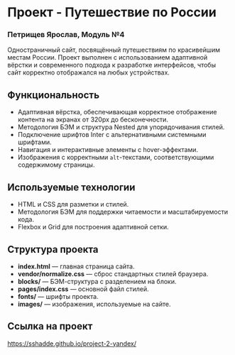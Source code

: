 # Проект - Путешествие по России

### Петрищев Ярослав, Модуль №4

Одностраничный сайт, посвящённый путешествиям по красивейшим местам России. Проект выполнен с использованием адаптивной вёрстки и современного подхода к разработке интерфейсов, чтобы сайт корректно отображался на любых устройствах.

## Функциональность
- Адаптивная вёрстка, обеспечивающая корректное отображение контента на экранах от 320px до бесконечности.
- Методология БЭМ и структура Nested для упорядочивания стилей.
- Подключение шрифтов Inter с альтернативными системными шрифтами.
- Навигация и интерактивные элементы с hover-эффектами.
- Изображения с корректными `alt`-текстами, соответствующими содержимому страницы.

## Используемые технологии
- HTML и CSS для разметки и стилей.
- Методология БЭМ для поддержки читаемости и масштабируемости кода.
- Flexbox и Grid для построения адаптивной сетки.

## Структура проекта
- **index.html** — главная страница сайта.
- **vendor/normalize.css** — сброс стандартных стилей браузера.
- **blocks/** — БЭМ-структура с разделением на блоки.
- **pages/index.css** — основной файл стилей.
- **fonts/** — шрифты проекта.
- **images/** — изображения, используемые на сайте.

## Ссылка на проект
https://sshadde.github.io/project-2-yandex/
